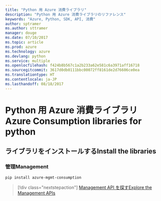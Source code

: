 ```yaml
---
title: "Python 用 Azure 消費ライブラリ"
description: "Python 用 Azure 消費ライブラリのリファレンス"
keywords: "Azure, Python, SDK, API, 消費"
author: sptramer
ms.author: sttramer
manager: douge
ms.date: 07/10/2017
ms.topic: article
ms.prod: azure
ms.technology: azure
ms.devlang: python
ms.service: multiple
ms.openlocfilehash: f424b8b567c1a2b233a62e581c6a3971aff16718
ms.sourcegitcommit: 3617d0db0111bbc00072ff8161de2d76606ce0ea
ms.translationtype: HT
ms.contentlocale: ja-JP
ms.lasthandoff: 08/18/2017
---
```

# <a name="azure-consumption-libraries-for-python"></a><span data-ttu-id="eb741-104">Python 用 Azure 消費ライブラリ</span><span class="sxs-lookup"><span data-stu-id="eb741-104">Azure Consumption libraries for python</span></span>

## <a name="install-the-libraries"></a><span data-ttu-id="eb741-105">ライブラリをインストールする</span><span class="sxs-lookup"><span data-stu-id="eb741-105">Install the libraries</span></span>


### <a name="management"></a><span data-ttu-id="eb741-106">管理</span><span class="sxs-lookup"><span data-stu-id="eb741-106">Management</span></span>

```bash
pip install azure-mgmt-consumption
```
> [!div class="nextstepaction"]
> [<span data-ttu-id="eb741-107">Management API を探す</span><span class="sxs-lookup"><span data-stu-id="eb741-107">Explore the Management APIs</span></span>](/python/api/overview/azure/consumption/managementlibrary)